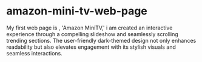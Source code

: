 # amazon-mini-tv-web-page
My first web page is , 'Amazon MiniTV,' i am created an interactive experience through a compelling slideshow and seamlessly scrolling trending sections. The user-friendly dark-themed design not only enhances readability but also elevates engagement with its stylish visuals and seamless interactions.
